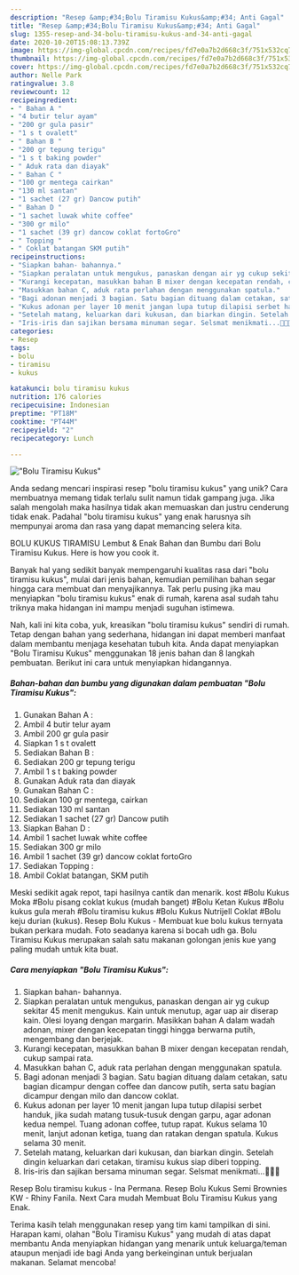 ```yaml
---
description: "Resep &amp;#34;Bolu Tiramisu Kukus&amp;#34; Anti Gagal"
title: "Resep &amp;#34;Bolu Tiramisu Kukus&amp;#34; Anti Gagal"
slug: 1355-resep-and-34-bolu-tiramisu-kukus-and-34-anti-gagal
date: 2020-10-20T15:08:13.739Z
image: https://img-global.cpcdn.com/recipes/fd7e0a7b2d668c3f/751x532cq70/bolu-tiramisu-kukus-foto-resep-utama.jpg
thumbnail: https://img-global.cpcdn.com/recipes/fd7e0a7b2d668c3f/751x532cq70/bolu-tiramisu-kukus-foto-resep-utama.jpg
cover: https://img-global.cpcdn.com/recipes/fd7e0a7b2d668c3f/751x532cq70/bolu-tiramisu-kukus-foto-resep-utama.jpg
author: Nelle Park
ratingvalue: 3.8
reviewcount: 12
recipeingredient:
- " Bahan A "
- "4 butir telur ayam"
- "200 gr gula pasir"
- "1 s t ovalett"
- " Bahan B "
- "200 gr tepung terigu"
- "1 s t baking powder"
- " Aduk rata dan diayak"
- " Bahan C "
- "100 gr mentega cairkan"
- "130 ml santan"
- "1 sachet (27 gr) Dancow putih"
- " Bahan D "
- "1 sachet luwak white coffee"
- "300 gr milo"
- "1 sachet (39 gr) dancow coklat fortoGro"
- " Topping "
- " Coklat batangan SKM putih"
recipeinstructions:
- "Siapkan bahan- bahannya."
- "Siapkan peralatan untuk mengukus, panaskan dengan air yg cukup sekitar 45 menit mengukus. Kain untuk menutup, agar uap air diserap kain. Olesi loyang dengan margarin. Masikkan bahan A dalam wadah adonan, mixer dengan kecepatan tinggi hingga berwarna putih, mengembang dan berjejak."
- "Kurangi kecepatan, masukkan bahan B mixer dengan kecepatan rendah, cukup sampai rata."
- "Masukkan bahan C, aduk rata perlahan dengan menggunakan spatula."
- "Bagi adonan menjadi 3 bagian. Satu bagian dituang dalam cetakan, satu bagian dicampur dengan coffee dan dancow putih, serta satu bagian dicampur dengan milo dan dancow coklat."
- "Kukus adonan per layer 10 menit jangan lupa tutup dilapisi serbet handuk, jika sudah matang tusuk-tusuk dengan garpu, agar adonan kedua nempel. Tuang adonan coffee, tutup rapat. Kukus selama 10 menit, lanjut adonan ketiga, tuang dan ratakan dengan spatula. Kukus selama 30 menit."
- "Setelah matang, keluarkan dari kukusan, dan biarkan dingin. Setelah dingin keluarkan dari cetakan, tiramisu kukus siap diberi topping."
- "Iris-iris dan sajikan bersama minuman segar. Selsmat menikmati...🤗🤤🤤"
categories:
- Resep
tags:
- bolu
- tiramisu
- kukus

katakunci: bolu tiramisu kukus 
nutrition: 176 calories
recipecuisine: Indonesian
preptime: "PT18M"
cooktime: "PT44M"
recipeyield: "2"
recipecategory: Lunch

---
```



![&#34;Bolu Tiramisu Kukus&#34;](https://img-global.cpcdn.com/recipes/fd7e0a7b2d668c3f/751x532cq70/bolu-tiramisu-kukus-foto-resep-utama.jpg)

Anda sedang mencari inspirasi resep &#34;bolu tiramisu kukus&#34; yang unik? Cara membuatnya memang tidak terlalu sulit namun tidak gampang juga. Jika salah mengolah maka hasilnya tidak akan memuaskan dan justru cenderung tidak enak. Padahal &#34;bolu tiramisu kukus&#34; yang enak harusnya sih mempunyai aroma dan rasa yang dapat memancing selera kita.

BOLU KUKUS TIRAMISU Lembut &amp; Enak Bahan dan Bumbu dari Bolu Tiramisu Kukus. Here is how you cook it.

Banyak hal yang sedikit banyak mempengaruhi kualitas rasa dari &#34;bolu tiramisu kukus&#34;, mulai dari jenis bahan, kemudian pemilihan bahan segar hingga cara membuat dan menyajikannya. Tak perlu pusing jika mau menyiapkan &#34;bolu tiramisu kukus&#34; enak di rumah, karena asal sudah tahu triknya maka hidangan ini mampu menjadi suguhan istimewa.


Nah, kali ini kita coba, yuk, kreasikan &#34;bolu tiramisu kukus&#34; sendiri di rumah. Tetap dengan bahan yang sederhana, hidangan ini dapat memberi manfaat dalam membantu menjaga kesehatan tubuh kita. Anda dapat menyiapkan &#34;Bolu Tiramisu Kukus&#34; menggunakan 18 jenis bahan dan 8 langkah pembuatan. Berikut ini cara untuk menyiapkan hidangannya.

<!--inarticleads1-->

##### Bahan-bahan dan bumbu yang digunakan dalam pembuatan &#34;Bolu Tiramisu Kukus&#34;:

1. Gunakan  Bahan A :
1. Ambil 4 butir telur ayam
1. Ambil 200 gr gula pasir
1. Siapkan 1 s t ovalett
1. Sediakan  Bahan B :
1. Sediakan 200 gr tepung terigu
1. Ambil 1 s t baking powder
1. Gunakan  Aduk rata dan diayak
1. Gunakan  Bahan C :
1. Sediakan 100 gr mentega, cairkan
1. Sediakan 130 ml santan
1. Sediakan 1 sachet (27 gr) Dancow putih
1. Siapkan  Bahan D :
1. Ambil 1 sachet luwak white coffee
1. Sediakan 300 gr milo
1. Ambil 1 sachet (39 gr) dancow coklat fortoGro
1. Sediakan  Topping :
1. Ambil  Coklat batangan, SKM putih


Meski sedikit agak repot, tapi hasilnya cantik dan menarik. kost #Bolu Kukus Moka #Bolu pisang coklat kukus (mudah banget) #Bolu Ketan Kukus #Bolu kukus gula merah #Bolu tiramisu kukus #Bolu Kukus Nutrijell Coklat #Bolu keju durian (kukus). Resep Bolu Kukus - Membuat kue bolu kukus ternyata bukan perkara mudah. Foto seadanya karena si bocah udh ga. Bolu Tiramisu Kukus merupakan salah satu makanan golongan jenis kue yang paling mudah untuk kita buat. 

<!--inarticleads2-->

##### Cara menyiapkan &#34;Bolu Tiramisu Kukus&#34;:

1. Siapkan bahan- bahannya.
1. Siapkan peralatan untuk mengukus, panaskan dengan air yg cukup sekitar 45 menit mengukus. Kain untuk menutup, agar uap air diserap kain. Olesi loyang dengan margarin. Masikkan bahan A dalam wadah adonan, mixer dengan kecepatan tinggi hingga berwarna putih, mengembang dan berjejak.
1. Kurangi kecepatan, masukkan bahan B mixer dengan kecepatan rendah, cukup sampai rata.
1. Masukkan bahan C, aduk rata perlahan dengan menggunakan spatula.
1. Bagi adonan menjadi 3 bagian. Satu bagian dituang dalam cetakan, satu bagian dicampur dengan coffee dan dancow putih, serta satu bagian dicampur dengan milo dan dancow coklat.
1. Kukus adonan per layer 10 menit jangan lupa tutup dilapisi serbet handuk, jika sudah matang tusuk-tusuk dengan garpu, agar adonan kedua nempel. Tuang adonan coffee, tutup rapat. Kukus selama 10 menit, lanjut adonan ketiga, tuang dan ratakan dengan spatula. Kukus selama 30 menit.
1. Setelah matang, keluarkan dari kukusan, dan biarkan dingin. Setelah dingin keluarkan dari cetakan, tiramisu kukus siap diberi topping.
1. Iris-iris dan sajikan bersama minuman segar. Selsmat menikmati...🤗🤤🤤


Resep Bolu tiramisu kukus - Ina Permana. Resep Bolu Kukus Semi Brownies KW - Rhiny Fanila. Next Cara mudah Membuat Bolu Tiramisu Kukus yang Enak. 

Terima kasih telah menggunakan resep yang tim kami tampilkan di sini. Harapan kami, olahan &#34;Bolu Tiramisu Kukus&#34; yang mudah di atas dapat membantu Anda menyiapkan hidangan yang menarik untuk keluarga/teman ataupun menjadi ide bagi Anda yang berkeinginan untuk berjualan makanan. Selamat mencoba!
